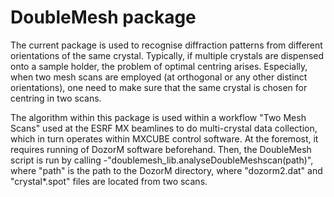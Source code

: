 # DoubleMesh package


The current package is used to recognise diffraction patterns from different orientations of the same crystal. Typically, if multiple crystals are dispensed onto a sample holder, the problem of optimal centring arises. Especially, when two mesh scans are employed (at orthogonal or any other distinct orientations), one need to make sure that the same crystal is chosen for centring in two scans.

The algorithm within this package is used within a workflow "Two Mesh Scans" used at the ESRF MX beamlines to do multi-crystal data collection, which in turn operates within MXCUBE control software. At the foremost, it requires running of DozorM software beforehand. Then, the DoubleMesh script is run by calling
-"doublemesh_lib.analyseDoubleMeshscan(path)",
where "path" is the path to the DozorM directory, where "dozorm2.dat" and "crystal*.spot" files are located from two scans.
